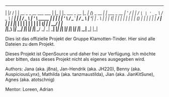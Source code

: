   _  __  _                               _     _                            _____   _               _               
 | |/ / | |   __ _   _ __ ___     ___   | |_  | |_    ___   _ __           |_   _| (_)  _ __     __| |   ___   _ __ 
 | ' /  | |  / _` | | '_ ` _ \   / _ \  | __| | __|  / _ \ | '_ \   _____    | |   | | | '_ \   / _` |  / _ \ | '__|
 | . \  | | | (_| | | | | | | | | (_) | | |_  | |_  |  __/ | | | | |_____|   | |   | | | | | | | (_| | |  __/ | |   
 |_|\_\ |_|  \__,_| |_| |_| |_|  \___/   \__|  \__|  \___| |_| |_|           |_|   |_| |_| |_|  \__,_|  \___| |_|
 
 Dies ist das offizielle Projekt der Gruppe Klamotten-Tinder. Hier sind alle Dateien zu dem Projekt.
 
 Dieses Projekt ist OpenSource und daher frei zur Verfügung.
 Ich möchte aber bitten, dass dieses Projekt nicht als eigenes ausgegeben wird.
 
 Authors: Jana (aka. j8na), Jan-Hendrik (aka. JH220), Benny (aka. AuspiciousLynx), Mathilda (aka. tanzmaustilda), Jian (aka. JianKitSune), Agnes (aka. atotschnig)
 
 Mentor: Loreen, Adrian